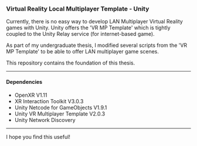 ### Virtual Reality Local Multiplayer Template - Unity

Currently, there is no easy way to develop LAN Multiplayer Virtual Reality games with Unity. Unity offers the 'VR MP Template' which is tightly coupled to the Unity Relay service (for internet-based game).

As part of my undergraduate thesis, I modified several scripts from the 'VR MP Template' to be able to offer LAN multiplayer game scenes.

This repository contains the foundation of this thesis.

---
#### Dependencies

- OpenXR V1.11
- XR Interaction Toolkit V3.0.3
- Unity Netcode for GameObjects V1.9.1
- Unity VR Multiplayer Template V2.0.3
- Unity Network Discovery

---

I hope you find this useful! 
